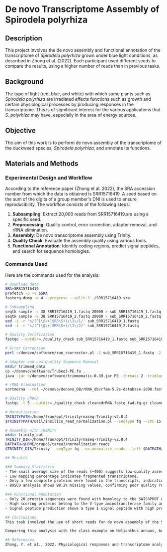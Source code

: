 # De novo Transcriptome Assembly of Spirodela polyrhiza

## Description

This project involves the de novo assembly and functional annotation of the transcriptome of *Spirodela polyrhiza* grown under blue light conditions, as described in Zhong et al. (2022). Each participant used different seeds to compare the results, using a higher number of reads than in previous tasks.

## Background

The type of light (red, blue, and white) with which some plants such as *Spirodela polyrhiza* are irradiated affects functions such as growth and certain physiological processes by producing responses in the transcriptome. This is of significant interest for the various applications that *S. polyrhiza* may have, especially in the area of energy sources.

## Objective

The aim of this work is to perform de novo assembly of the transcriptome of the duckweed species, *Spirodela polyrhiza*, and annotate its functions.

## Materials and Methods

### Experimental Design and Workflow

According to the reference paper (Zhong et al. 2022), the SRA accession number from which the data is obtained is SRR15716419. A seed based on the sum of the digits of a group member's DNI is used to ensure reproducibility. The workflow consists of the following steps:

1. **Subsampling**: Extract 20,000 reads from SRR15716419.sra using a specific seed.
2. **Preprocessing**: Quality control, error correction, adapter removal, and rRNA elimination.
3. **Assembly**: De novo transcriptome assembly using Trinity.
4. **Quality Check**: Evaluate the assembly quality using various tools.
5. **Functional Annotation**: Identify coding regions, predict signal peptides, and search for sequence homologies.

### Commands Used

Here are the commands used for the analysis:

```bash
# Download data
SRA=SRR15716419
prefetch -p -v $SRA
fasterq-dump -e 4 --progress --split-3 ./SRR15716419.sra

# Subsampling
seqtk sample -s 38 SRR15716419_1.fastq 20000 > sub_SRR15716419_1.fastq
seqtk sample -s 38 SRR15716419_2.fastq 20000 > sub_SRR15716419_2.fastq
sed -i -r 's/(^[\@\+]SRR\S+)/\1\/1/' sub_SRR15716419_1.fastq
sed -i -r 's/(^[\@\+]SRR\S+)/\1\/2/' sub_SRR15716419_2.fastq

# Quality Verification
fastqc --outdir=./quality_check sub_SRR15716419_1.fastq sub_SRR15716419_2.fastq

# Error Correction
perl ~/denovo/software/run_rcorrector.pl -1 sub_SRR15716419_1.fastq -2 sub_SRR15716419_2.fastq

# Adapter and Low-Quality Sequence Removal
mkdir trimmed_data
cp ~/denovo/software/TruSeq3-PE.fa .
java -jar ~/denovo/software/trimmomatic-0.39.jar PE -threads 2 -trimlog ./trimmed_data/trimmomatic.log sub_SRR15716419_1.cor.fq sub_SRR15716419_2.cor.fq ./trimmed_data/sub_SRR15716419_1P.qtrim.fq.gz ./trimmed_data/sub_SRR15716419_1U.qtrim.fq.gz ./trimmed_data/sub_SRR15716419_2P.qtrim.fq.gz ./trimmed_data/sub_SRR15716419_2U.qtrim.fq.gz ILLUMINACLIP:TruSeq3-PE.fa:2:30:10 SLIDINGWINDOW:4:20 LEADING:15 TRAILING:15 MINLEN:130

# rRNA Elimination
sortmerna --ref ~/denovo/denovo_DB/rRNA_db/rfam-5.8s-database-id98.fasta --ref ~/denovo/denovo_DB/rRNA_db/silva-euk-18s-id95.fasta --ref ~/denovo/denovo_DB/rRNA_db/silva-euk-28s-id98.fasta --reads ./trimmed_data/sub_SRR15716419_1P.qtrim.fq.gz --reads ./trimmed_data/sub_SRR15716419_2P.qtrim.fq.gz --aligned rRNA --fastx --other ./cleanedrRNA.fastq --threads 2 -v --out2 --workdir ./rmRNA

# Quality Check
fastqc -t 5 --outdir=./quality_check cleanedrRNA.fastq_fwd.fq.gz cleanedrRNA.fastq_rev.fq.gz

# Normalization
TRINITYPATH=/home/fran/opt/trinityrnaseq-Trinity-v2.8.4
$TRINITYPATH/util/insilico_read_normalization.pl --seqType fq --CPU 15 --JM 60G --max_cov 20 --left cleanedrRNA.fastq_fwd.fq.gz --right cleanedrRNA.fastq_rev.fq.gz --output ./normalization_reads --pairs_together --PARALLEL_STATS

# Assembly with TRINITY
mkdir trinity_out
TRINITY_DIR=/home/fran/opt/trinityrnaseq-Trinity-v2.8.4
DATPATH=$HOME/grupo5/tarea3/normalization_reads
$TRINITY_DIR/Trinity --seqType fq --no_normalize_reads --left $DATPATH/left.norm.fq --right $DATPATH/right.norm.fq --SS_lib_type RF --max_memory 2G --CPU 2 --output ./trinity_out

## Results

### Summary Statistics
- The small average size of the reads (~400) suggests low-quality assembly.
- Low mapping percentage indicates fragmented transcriptome.
- Only a few complete proteins were found in the transcripts, indicating low coverage.
- BUSCO analysis shows 98.2% missing values, confirming poor quality reads.

### Functional Annotation
- Only 20 protein sequences were found with homology to the SWISSPROT database.
- High scoring proteins belong to the V-type aminotransferase family and ATPases.
- Signal peptide prediction shows a type 1 signal peptide with high probability.

## Conclusions
This task involved the use of short reads for de novo assembly of the Spirodela polyrhiza transcriptome. The results indicate a low-quality transcriptome, with poor representation of reads and almost no genes found as per BUSCO analysis. Functional annotation showed limited results with BLAST, identifying a few highly expressed transcripts under the study conditions.

Comparing this analysis with the class example on Helianthus annuus, both showed low-quality transcriptomes due to the low number of reads used, resulting in poor assembly and functional annotation outcomes.

## References
Zhong, Y. et al., 2022. Physiological responses and transcriptome analysis of Spirodela polyrhiza under red, blue, and white light. Planta 255, 1–15. [https://doi.org/10.1007/s00425-021-03764-4](https://doi.org/10.1007/s00425-021-03764-4)
